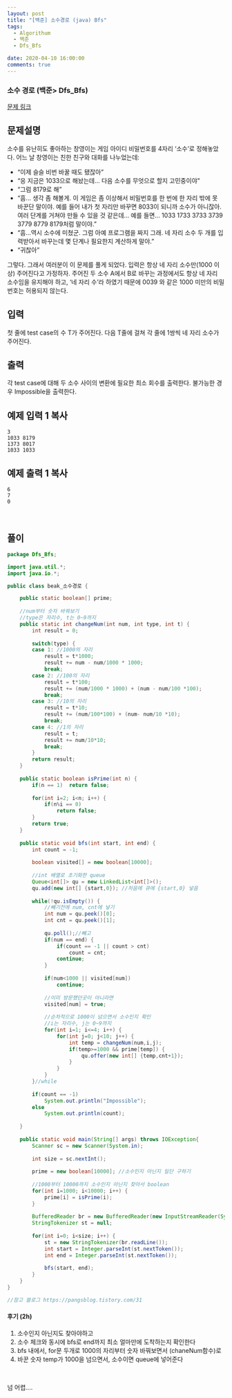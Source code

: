 ```yaml
---
layout: post
title: "[백준] 소수경로 (java) Bfs"
tags:
  - Algorithum
  - 백준
  - Dfs_Bfs

date: 2020-04-10 16:00:00
comments: true
---
```




###   소수 경로 (백준> Dfs_Bfs)

[문제 링크](https://www.acmicpc.net/problem/1963 )

## 문제설명

소수를 유난히도 좋아하는 창영이는 게임 아이디 비밀번호를 4자리 ‘소수’로 정해놓았다. 어느 날 창영이는 친한 친구와 대화를 나누었는데:

- “이제 슬슬 비번 바꿀 때도 됐잖아”
- “응 지금은 1033으로 해놨는데... 다음 소수를 무엇으로 할지 고민중이야"
- “그럼 8179로 해”
- “흠... 생각 좀 해볼게. 이 게임은 좀 이상해서 비밀번호를 한 번에 한 자리 밖에 못 바꾼단 말이야. 예를 들어 내가 첫 자리만 바꾸면 8033이 되니까 소수가 아니잖아. 여러 단계를 거쳐야 만들 수 있을 것 같은데... 예를 들면... 1033 1733 3733 3739 3779 8779 8179처럼 말이야.”
- “흠...역시 소수에 미쳤군. 그럼 아예 프로그램을 짜지 그래. 네 자리 소수 두 개를 입력받아서 바꾸는데 몇 단계나 필요한지 계산하게 말야.”
- “귀찮아”

그렇다. 그래서 여러분이 이 문제를 풀게 되었다. 입력은 항상 네 자리 소수만(1000 이상) 주어진다고 가정하자. 주어진 두 소수 A에서 B로 바꾸는 과정에서도 항상 네 자리 소수임을 유지해야 하고, ‘네 자리 수’라 하였기 때문에 0039 와 같은 1000 미만의 비밀번호는 허용되지 않는다.

## 입력

첫 줄에 test case의 수 T가 주어진다. 다음 T줄에 걸쳐 각 줄에 1쌍씩 네 자리 소수가 주어진다.

## 출력

각 test case에 대해 두 소수 사이의 변환에 필요한 최소 회수를 출력한다. 불가능한 경우 Impossible을 출력한다.

## 예제 입력 1 복사

```
3
1033 8179
1373 8017
1033 1033
```

## 예제 출력 1 복사

```
6
7
0
```

<br>

## 풀이

```java
package Dfs_Bfs;

import java.util.*;
import java.io.*;

public class beak_소수경로 {

	public static boolean[] prime;
	
	//num부터 숫자 바꿔보기
	//type은 자리수, t는 0~9까지
	public static int changeNum(int num, int type, int t) {
		int result = 0;
		
		switch(type) {
		case 1: //1000의 자리
			result = t*1000;
			result += num - num/1000 * 1000;
			break;
		case 2: //100의 자리
			result = t*100;
			result += (num/1000 * 1000) + (num - num/100 *100);
			break;
		case 3: //10의 자리
			result = t*10;
			result += (num/100*100) + (num- num/10 *10);
			break;
		case 4: //1의 자리
			result = t;
			result += num/10*10;
			break;
		}
		return result;
	}
	
	public static boolean isPrime(int n) {
		if(n == 1)	return false;
		
		for(int i=2; i<n; i++) {
			if(n%i == 0)
				return false;
		}
		return true;
	}
	
	public static void bfs(int start, int end) {
		int count = -1;
		
		boolean visited[] = new boolean[10000];
		
		//int 배열로 초기화한 queue
		Queue<int[]> qu = new LinkedList<int[]>();
		qu.add(new int[] {start,0}); //처음에 큐에 {start,0} 넣음
		
		while(!qu.isEmpty()) {
			//빼기전에 num, cnt에 넣기
			int num = qu.peek()[0];
			int cnt = qu.peek()[1];
			
			qu.poll();//빼고
			if(num == end) {
				if(count == -1 || count > cnt)
					count = cnt;
				continue;
			}
			
			if(num<1000 || visited[num])
				continue;
			
			//이미 방문했던곳이 아니라면
			visited[num] = true;
			
			//순차적으로 1000이 넘으면서 소수인지 확인
			//i는 자리수, j는 0~9까지
			for(int i=1; i<=4; i++) {
				for(int j=0; j<10; j++) {
					int temp = changeNum(num,i,j);
					if(temp>=1000 && prime[temp]) {
						qu.offer(new int[] {temp,cnt+1});
					}
				}
			}
		}//while
		
		if(count == -1)
			System.out.println("Impossible");
		else
			System.out.println(count);
		
	}
	
	public static void main(String[] args) throws IOException{
		Scanner sc = new Scanner(System.in);
		
		int size = sc.nextInt();
		
		prime = new boolean[10000]; //소수인지 아닌지 일단 구하기
		
		//1000부터 10000까지 소수인지 아닌지 찾아서 boolean
		for(int i=1000; i<10000; i++) {
			prime[i] = isPrime(i);
		}
		
		BufferedReader br = new BufferedReader(new InputStreamReader(System.in));
		StringTokenizer st = null;
		
		for(int i=0; i<size; i++) {
			st = new StringTokenizer(br.readLine());
			int start = Integer.parseInt(st.nextToken());
			int end = Integer.parseInt(st.nextToken());
			
			bfs(start, end);
		}
	}
}

//참고 블로그 https://pangsblog.tistory.com/31
```

#### 후기 (2h)

1. 소수인지 아닌지도 찾아야하고
2.  소수 체크와 동시에 bfs로 end까지 최소 얼마만에 도착하는지 확인한다
3. bfs 내에서, for문 두개로 1000의 자리부터 숫자 바꿔보면서 (chaneNum함수)로
4. 바꾼 숫자 temp가 1000을 넘으면서, 소수이면 queue에 넣어준다

<br>

넘 어렵....

